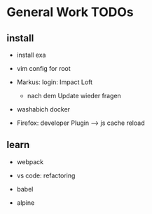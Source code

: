 # General Work TODOs

## install

- install exa

- vim config for root

- Markus: login: Impact Loft
    - nach dem Update wieder fragen

- washabich docker
- Firefox: developer Plugin --> js cache reload

## learn

- webpack

- vs code: refactoring

- babel

- alpine